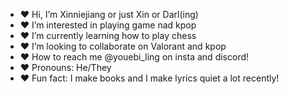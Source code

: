 - ❤️ Hi, I’m Xinniejiang or just Xin or Darl(ing)
- ❤️ I’m interested in playing game nad kpop
- ❤️ I’m currently learning how to play chess
- ❤️ I’m looking to collaborate on Valorant and kpop
- ❤️ How to reach me @youebi_ling on insta and discord!
- ❤️ Pronouns: He/They
- ❤️ Fun fact: I make books and I make lyrics quiet a lot recently!

<!---
Xinniejiang/Xinniejiang is a ✨ special ✨ repository because its `README.md` (this file) appears on your GitHub profile.
You can click the Preview link to take a look at your changes.
--->
